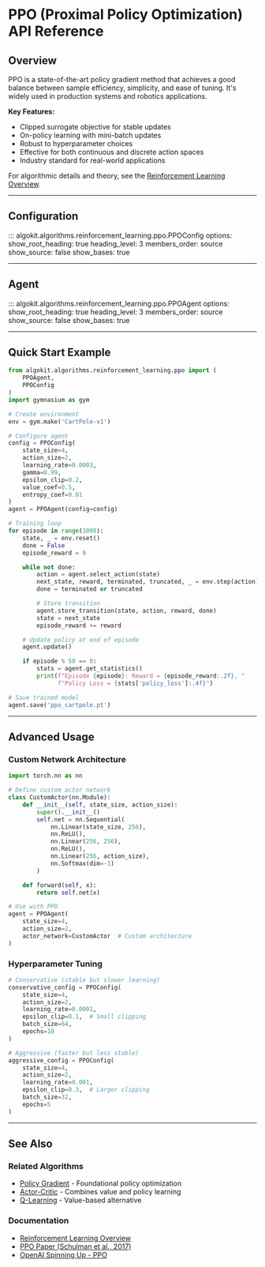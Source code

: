 # PPO (Proximal Policy Optimization) API Reference

## Overview

PPO is a state-of-the-art policy gradient method that achieves a good balance between sample efficiency, simplicity, and ease of tuning. It's widely used in production systems and robotics applications.

**Key Features:**
- Clipped surrogate objective for stable updates
- On-policy learning with mini-batch updates
- Robust to hyperparameter choices
- Effective for both continuous and discrete action spaces
- Industry standard for real-world applications

For algorithmic details and theory, see the [Reinforcement Learning Overview](../../algorithms/reinforcement-learning/overview.md).

---

## Configuration

::: algokit.algorithms.reinforcement_learning.ppo.PPOConfig
    options:
      show_root_heading: true
      heading_level: 3
      members_order: source
      show_source: false
      show_bases: true

---

## Agent

::: algokit.algorithms.reinforcement_learning.ppo.PPOAgent
    options:
      show_root_heading: true
      heading_level: 3
      members_order: source
      show_source: false
      show_bases: true

---

## Quick Start Example

```python
from algokit.algorithms.reinforcement_learning.ppo import (
    PPOAgent,
    PPOConfig
)
import gymnasium as gym

# Create environment
env = gym.make('CartPole-v1')

# Configure agent
config = PPOConfig(
    state_size=4,
    action_size=2,
    learning_rate=0.0003,
    gamma=0.99,
    epsilon_clip=0.2,
    value_coef=0.5,
    entropy_coef=0.01
)
agent = PPOAgent(config=config)

# Training loop
for episode in range(1000):
    state, _ = env.reset()
    done = False
    episode_reward = 0

    while not done:
        action = agent.select_action(state)
        next_state, reward, terminated, truncated, _ = env.step(action)
        done = terminated or truncated

        # Store transition
        agent.store_transition(state, action, reward, done)
        state = next_state
        episode_reward += reward

    # Update policy at end of episode
    agent.update()

    if episode % 50 == 0:
        stats = agent.get_statistics()
        print(f"Episode {episode}: Reward = {episode_reward:.2f}, "
              f"Policy Loss = {stats['policy_loss']:.4f}")

# Save trained model
agent.save('ppo_cartpole.pt')
```

---

## Advanced Usage

### Custom Network Architecture

```python
import torch.nn as nn

# Define custom actor network
class CustomActor(nn.Module):
    def __init__(self, state_size, action_size):
        super().__init__()
        self.net = nn.Sequential(
            nn.Linear(state_size, 256),
            nn.ReLU(),
            nn.Linear(256, 256),
            nn.ReLU(),
            nn.Linear(256, action_size),
            nn.Softmax(dim=-1)
        )

    def forward(self, x):
        return self.net(x)

# Use with PPO
agent = PPOAgent(
    state_size=4,
    action_size=2,
    actor_network=CustomActor  # Custom architecture
)
```

### Hyperparameter Tuning

```python
# Conservative (stable but slower learning)
conservative_config = PPOConfig(
    state_size=4,
    action_size=2,
    learning_rate=0.0001,
    epsilon_clip=0.1,  # Small clipping
    batch_size=64,
    epochs=10
)

# Aggressive (faster but less stable)
aggressive_config = PPOConfig(
    state_size=4,
    action_size=2,
    learning_rate=0.001,
    epsilon_clip=0.3,  # Larger clipping
    batch_size=32,
    epochs=5
)
```

---

## See Also

### Related Algorithms
- [Policy Gradient](policy-gradient.md) - Foundational policy optimization
- [Actor-Critic](actor-critic.md) - Combines value and policy learning
- [Q-Learning](q-learning.md) - Value-based alternative

### Documentation
- [Reinforcement Learning Overview](../../algorithms/reinforcement-learning/overview.md)
- [PPO Paper (Schulman et al., 2017)](https://arxiv.org/abs/1707.06347)
- [OpenAI Spinning Up - PPO](https://spinningup.openai.com/en/latest/algorithms/ppo.html)
